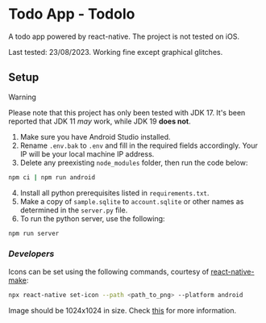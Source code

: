 # Todo App - Todolo

A todo app powered by react-native. The project is not tested on iOS.

Last tested: 23/08/2023. Working fine except graphical glitches.

## Setup

> [!WARNING]
> Please note that this project has only been tested with JDK 17. It's been reported that JDK 11 _may_ work, while JDK 19 **does not**.

1.  Make sure you have Android Studio installed.
2. Rename `.env.bak` to `.env` and fill in the required fields accordingly. Your IP will be your local machine IP address.
3. Delete any preexisting `node_modules` folder, then run the code below:

```bash
npm ci | npm run android
```

4. Install all python prerequisites listed in `requirements.txt`.
5. Make a copy of `sample.sqlite` to `account.sqlite` or other names as determined in the `server.py` file.
6. To run the python server, use the following:

```bash
npm run server
```

### _Developers_

Icons can be set using the following commands, courtesy of [react-native-make](https://github.com/bamlab/react-native-make):

```bash
npx react-native set-icon --path <path_to_png> --platform android
```

Image should be 1024x1024 in size. Check [this](https://stackoverflow.com/a/40534324) for more information.
